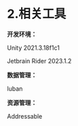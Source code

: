 # 2.相关工具

**开发环境：**

Unity 2021.3.18f1c1

Jetbrain Rider 2023.1.2

**数据管理：**

luban

**资源管理：**

Addressable
